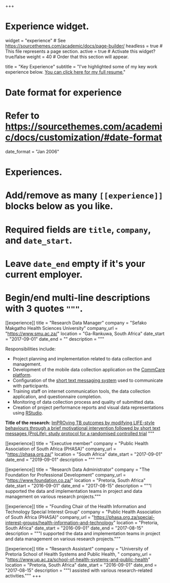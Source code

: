 +++
# Experience widget.
widget = "experience"  # See https://sourcethemes.com/academic/docs/page-builder/
headless = true  # This file represents a page section.
active = true  # Activate this widget? true/false
weight = 40  # Order that this section will appear.

title = "Key Experience"
subtitle = "I've highlighted some of my key work experience below. [You can click here for my full resume.](/cv/andre_van_zyl_cv.html)"

# Date format for experience
#   Refer to https://sourcethemes.com/academic/docs/customization/#date-format
date_format = "Jan 2006"  

# Experiences.
#   Add/remove as many `[[experience]]` blocks below as you like.
#   Required fields are `title`, `company`, and `date_start`.
#   Leave `date_end` empty if it's your current employer.
#   Begin/end multi-line descriptions with 3 quotes `"""`.
[[experience]]
  title = "Research Data Manager"
  company = "Sefako Makgatho Health Sciences University"
  company_url = "https://www.smu.ac.za/"
  location = "Ga-Rankuwa, South Africa"
  date_start = "2017-09-01"
  date_end = ""
  description = """

  Responsibilities include:
  
  * Project planning and implementation related to data collection and management.
  * Development of the mobile data collection application on the [CommCare platform](https://www.dimagi.com/commcare/).
  * Configuration of the [short text messaging system](https://telerivet.com/) used to communicate with participants.
  * Training staff on internet communication tools, the data collection application, and questionnaire completion.
  * Monitoring of data collection process and quality of submitted data.
  * Creation of project performance reports and visual data representations using [RStudio](https://rstudio.com/). 
    
  **Title of the research:** [ImPROving TB outcomes by modifying LIFE-style behaviours through a brief motivational intervention followed by short text messages (ProLife): study protocol for a randomised controlled trial](https://trialsjournal.biomedcentral.com/articles/10.1186/s13063-019-3551-9)
  """

[[experience]]
  title = "Executive member"
  company = "Public Health Association of South Africa (PHASA)"
  company_url = "https://phasa.org.za/"
  location = "South Africa"
  date_start = "2017-09-01"
  date_end = "2019-09-01"
  description = """
  """

[[experience]]
  title = "Research Data Administrator"
  company = "The Foundation for Professional Development"
  company_url = "https://www.foundation.co.za/"
  location = "Pretoria, South Africa"
  date_start = "2016-09-01"
  date_end = "2017-08-15"
  description = """I supported the data and implementation teams in project and data management on various research projects."""

[[experience]]
  title = "Founding Chair of the Health Information and Technology Special Interest Group"
  company = "Public Health Association of South Africa (PHASA)"
  company_url = "https://phasa.org.za/special-interest-groups/health-information-and-technology"
  location = "Pretoria, South Africa"
  date_start = "2016-09-01"
  date_end = "2017-08-15"
  description = """I supported the data and implementation teams in project and data management on various research projects."""

[[experience]]
  title = "Research Assistant"
  company = "University of Pretoria School of Health Systems and Public Health, "
  company_url = "https://www.up.ac.za/school-of-health-systems-and-public-health"
  location = "Pretoria, South Africa"
  date_start = "2016-09-01"
  date_end = "2017-08-15"
  description = """I assisted with various research-related activities."""
+++
